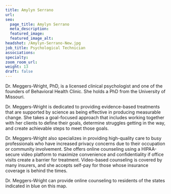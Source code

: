 ```yaml
---
title: Amylyn Serrano
url: 
seo:
  page_title: Amylyn Serrano
  meta_description: 
  featured_image: 
  featured_image_alt: 
headshot: /Amylyn-Serrano-New.jpg
job_title: Psychological Technician
associations:
specialty:
zoom_room_url:
weight: 13
draft: false
---
```


Dr. Meggers-Wright, PhD, is a licensed clinical psychologist and one of the founders of Behavioral Health Clinic. She holds a PhD from the University of Missouri.

Dr. Meggers-Wright is dedicated to providing evidence-based treatments that are supported by science as being effective in producing measurable change. She takes a goal-focused approach that includes working together with her clients to define their goals, determine struggles getting in the way, and create achievable steps to meet those goals.

Dr. Meggers-Wright also specializes in providing high-quality care to busy professionals who have increased privacy concerns due to their occupation or community involvement. She offers online counseling using a HIPAA-secure video platform to maximize convenience and confidentiality if office visits create a barrier for treatment. Video-based counseling is covered by many insurers, and she accepts self-pay for those whose insurance coverage is behind the times.

Dr. Meggers-Wright can provide online counseling to residents of the states indicated in blue on this map.
